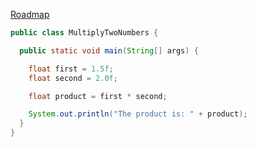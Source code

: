 [Roadmap](../../../README.md)

```java
public class MultiplyTwoNumbers {

  public static void main(String[] args) {

    float first = 1.5f;
    float second = 2.0f;

    float product = first * second;

    System.out.println("The product is: " + product);
  }
}
```
